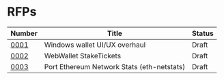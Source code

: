 # RFPs

|Number|Title|Status|
|---|---|---|
|[0001](./rfp-0001/rfp-0001.md)|Windows wallet UI/UX overhaul|Draft|
|[0002](./rfp-0002/rfp-0002.md)|WebWallet StakeTickets|Draft|
|[0003](./rfp-0003/rfp-0003.md)|Port Ethereum Network Stats (eth-netstats)|Draft|
